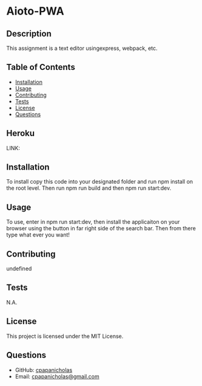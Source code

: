   # Aioto-PWA 
  
  ## Description
  This assignment is a text editor usingexpress, webpack, etc.  
  
  ## Table of Contents
  - [Installation](#installation)
  - [Usage](#usage)
  - [Contributing](#contributing)
  - [Tests](#tests)
  - [License](#license)
  - [Questions](#questions)

  ## Heroku
  LINK:
  
  ## Installation
  To install copy this code into your designated folder and run npm install on the root level. Then run npm run build and then npm run start:dev.
  
  ## Usage
  To use, enter in npm run start:dev, then install the applicaiton on your browser using the button in far right side of the search bar.  Then from there type what ever you want!
  
  ## Contributing
  undefined
  
  ## Tests
  N.A.
  
  ## License
  This project is licensed under the MIT License.
  
  ## Questions
  - GitHub: [cpapanicholas](https://github.com/cpapanicholas)
  - Email: cpapanicholas@gmail.com
    

